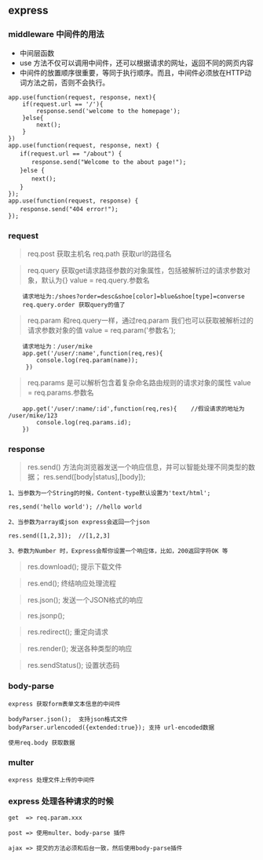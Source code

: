 ## express

### middleware 中间件的用法

- 中间层函数
- use 方法不仅可以调用中间件，还可以根据请求的网址，返回不同的网页内容
- 中间件的放置顺序很重要，等同于执行顺序。而且，中间件必须放在HTTP动词方法之前，否则不会执行。

```
app.use(function(request, response, next){
    if(request.url == '/'){
        response.send('welcome to the homepage');
    }else{
        next();
    }
})
app.use(function(request, response, next) {
　　if(request.url == "/about") {
　　　　response.send("Welcome to the about page!");
　　}else {
　　　　next();
　　}
});
app.use(function(request, response) {
　　response.send("404 error!");
});

```

### request

> req.post 获取主机名
> req.path 获取url的路径名

> req.query 获取get请求路径参数的对象属性，包括被解析过的请求参数对象，默认为{}
  value = req.query.参数名

        请求地址为:/shoes?order=desc&shoe[color]=blue&shoe[type]=converse
        req.query.order 获取query的值了

> req.param 和req.query一样，通过req.param 我们也可以获取被解析过的请求参数对象的值
  value = req.param('参数名');

        请求地址为：/user/mike
        app.get('/user/:name',function(req,res){
            console.log(req.param(name));
         })

> req.params 是可以解析包含着复杂命名路由规则的请求对象的属性
        value = req.params.参数名

        app.get('/user/:name/:id',function(req,res){    //假设请求的地址为 /user/mike/123
            console.log(req.params.id);
        })

### response

> res.send() 方法向浏览器发送一个响应信息，并可以智能处理不同类型的数据；
    res.send([body|status],[body]);

    1、当参数为一个String的时候，Content-type默认设置为'text/html';

    res,send('hello world'); //hello world

    2、当参数为array或json express会返回一个json

    res.send([1,2,3]);  //[1,2,3]

    3、参数为Number 时，Express会帮你设置一个响应体，比如，200返回字符OK 等

> res.download(); 提示下载文件

> res.end(); 终结响应处理流程

> res.json(); 发送一个JSON格式的响应

> res.jsonp();

> res.redirect(); 重定向请求

> res.render(); 发送各种类型的响应

> res.sendStatus(); 设置状态码


### body-parse

    express 获取form表单文本信息的中间件

    bodyParser.json();  支持json格式文件
    bodyParser.urlencoded({extended:true}); 支持 url-encoded数据

    使用req.body 获取数据

### multer

    express 处理文件上传的中间件

### express 处理各种请求的时候

    get  => req.param.xxx

    post => 使用multer、body-parse 插件

    ajax => 提交的方法必须和后台一致，然后使用body-parse插件



